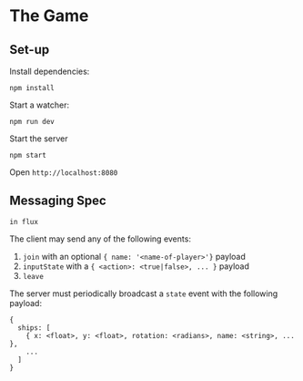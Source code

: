 # The Game

## Set-up

Install dependencies:

    npm install

Start a watcher:

    npm run dev

Start the server
  
    npm start

Open `http://localhost:8080`


## Messaging Spec
`in flux`

The client may send any of the following events:

1. `join` with an optional `{ name: '<name-of-player>'}` payload
2. `inputState` with a `{ <action>: <true|false>, ... }` payload
3. `leave`

The server must periodically broadcast a `state` event with the following payload:

```
{
  ships: [
    { x: <float>, y: <float>, rotation: <radians>, name: <string>, ... },
    ...
  ]
}
```

